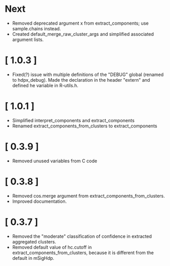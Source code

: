 # Next
* Removed deprecated argument x from extract_components; use sample.chains
  instead.
* Created default_merge_raw_cluster_args and simplified associated argument
  lists.

# [ 1.0.3 ]
* Fixed(?) issue with multiple definitions of the "DEBUG" global 
  (renamed to hdpx_debug). Made the declaration in the header "extern" 
  and defined he variable in R-utils.h.

# [ 1.0.1 ]
* Simplified interpret_components and extract_components
* Renamed extract_components_from_clusters to extract_components

# [ 0.3.9 ]
* Removed unused variables from C code

# [ 0.3.8 ]
* Removed cos.merge argument from extract_components_from_clusters.
* Improved documentation.

# [ 0.3.7 ]
* Removed the "moderate" classification of confidence in extracted aggregated clusters.
* Removed default value of hc.cutoff in extract_components_from_clusters, because it 
  is different from the default in mSigHdp.
